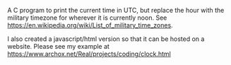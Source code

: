 A C program to print the current time in UTC, but replace the hour with the military timezone for wherever it is currently noon.
See https://en.wikipedia.org/wiki/List_of_military_time_zones.

I also created a javascript/html version so that it can be hosted on a website. Please see my example at https://www.archox.net/Real/projects/coding/clock.html

